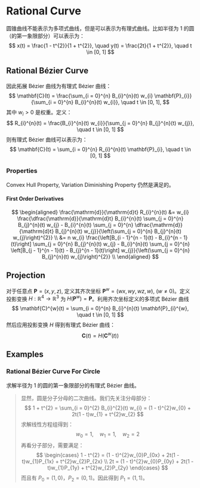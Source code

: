 # Rational Curve

圆锥曲线不能表示为多项式曲线，但是可以表示为有理式曲线。比如半径为 $1$ 的圆（的第一象限部分）可以表示为：
$$
x(t) = \frac{1 - t^{2}}{1 + t^{2}}, \quad y(t) = \frac{2t}{1 + t^{2}}, \quad t \in [0, 1]
$$

## Rational Bézier Curve

因此拓展 Bézier 曲线为有理式 Bézier 曲线：
$$
\mathbf{C}(t) = \frac{\sum_{i = 0}^{n} B_{i}^{n}(t) w_{i} \mathbf{P}_{i}}{\sum_{i = 0}^{n} B_{i}^{n}(t) w_{i}}, \quad t \in [0, 1],
$$
其中 $w_{i} > 0$ 是权重。定义：
$$
R_{i}^{n}(t) = \frac{B_{i}^{n}(t) w_{i}}{\sum_{j = 0}^{n} B_{j}^{n}(t) w_{j}}, \quad t \in [0, 1]
$$
则有理式 Bézier 曲线可以表示为：
$$
\mathbf{C}(t) = \sum_{i = 0}^{n} R_{i}^{n}(t) \mathbf{P}_{i}, \quad t \in [0, 1]
$$

### Properties

Convex Hull Property, Variation Diminishing Property 仍然是满足的。

#### First Order Derivatives

$$
\begin{aligned}
\frac{\mathrm{d}}{\mathrm{d}t} R_{i}^{n}(t) &= w_{i} \frac{\dfrac{\mathrm{d}}{\mathrm{d}t} B_{i}^{n}(t) \sum_{j = 0}^{n} B_{j}^{n}(t) w_{j} - B_{i}^{n}(t) \sum_{j = 0}^{n} \dfrac{\mathrm{d}}{\mathrm{d}t} B_{j}^{n}(t) w_{j}}{\left(\sum_{j = 0}^{n} B_{j}^{n}(t) w_{j}\right)^{2}} \\
&= n w_{i} \frac{\left[B_{i - 1}^{n - 1}(t) - B_{i}^{n - 1}(t)\right] \sum_{j = 0}^{n} B_{j}^{n}(t) w_{j} - B_{i}^{n}(t) \sum_{j = 0}^{n} \left[B_{j - 1}^{n - 1}(t) - B_{j}^{n - 1}(t)\right] w_{j}}{\left(\sum_{j = 0}^{n} B_{j}^{n}(t) w_{j}\right)^{2}} \\
\end{aligned}
$$

## Projection

对于任意点 $\mathbf{P} = (x, y, z)$, 定义其齐次坐标 $\mathbf{P}^{w} = (wx, wy, wz, w)$, ($w \ne 0$)。定义投影变换 $H: \mathbb{R}^{4} \to \mathbb{R}^{3}$ 为 $H(\mathbf{P}^{w}) = \mathbf{P}$。利用齐次坐标定义的多项式 Bézier 曲线
$$
\mathbf{C}^{w}(t) = \sum_{i = 0}^{n} B_{i}^{n}(t) \mathbf{P}_{i}^{w}, \quad t \in [0, 1]
$$
然后应用投影变换 $H$ 得到有理式 Bézier 曲线：
$$
\mathbf{C}(t) = H(\mathbf{C}^{w}(t))
$$

## Examples

### Rational Bézier Curve For Circle

求解半径为 $1$ 的圆的第一象限部分的有理式 Bézier 曲线。

> 显然，圆是分子分母的二次曲线。我们先关注分母部分：
> $$
> 1 + t^{2} = \sum_{i = 0}^{2} B_{i}^{2}(t) w_{i} = (1 - t)^{2}w_{0} + 2t(1 - t)w_{1} + t^{2}w_{2}
> $$
> 求解线性方程组得到：
> $$
> w_{0} = 1, \quad w_{1} = 1, \quad w_{2} = 2
> $$
> 再看分子部分，需要满足：
> $$
> \begin{cases}
> 1 - t^{2} = (1 - t)^{2}w_{0}P_{0x} + 2t(1 - t)w_{1}P_{1x} + t^{2}w_{2}P_{2x} \\
> 2t = (1 - t)^{2}w_{0}P_{0y} + 2t(1 - t)w_{1}P_{1y} + t^{2}w_{2}P_{2y}
> \end{cases}
> $$
> 而且有 $P_{0} = (1, 0)$，$P_{2} = (0, 1)$。因此得到 $P_{1} = (1, 1)$。
